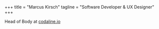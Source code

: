 +++
title = "Marcus Kirsch"
tagline = "Software Developer & UX Designer"
+++

Head of Body at [codaline.io](https://codaline.io)

